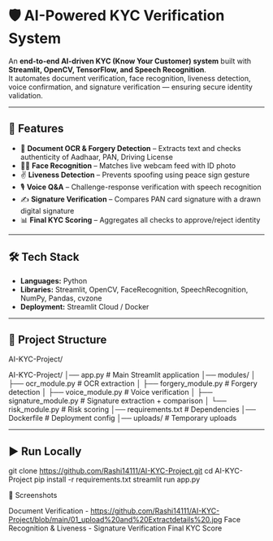 # 🛡️ AI-Powered KYC Verification System  

An **end-to-end AI-driven KYC (Know Your Customer) system** built with **Streamlit, OpenCV, TensorFlow, and Speech Recognition**.  
It automates document verification, face recognition, liveness detection, voice confirmation, and signature verification — ensuring secure identity validation.  

---

## 🚀 Features
- 📄 **Document OCR & Forgery Detection** – Extracts text and checks authenticity of Aadhaar, PAN, Driving License  
- 🧑‍🦰 **Face Recognition** – Matches live webcam feed with ID photo  
- ✌️ **Liveness Detection** – Prevents spoofing using peace sign gesture  
- 🎙️ **Voice Q&A** – Challenge-response verification with speech recognition  
- ✍️ **Signature Verification** – Compares PAN card signature with a drawn digital signature  
- 📊 **Final KYC Scoring** – Aggregates all checks to approve/reject identity  

---

## 🛠️ Tech Stack
- **Languages:** Python  
- **Libraries:** Streamlit, OpenCV, FaceRecognition, SpeechRecognition, NumPy, Pandas, cvzone  
- **Deployment:** Streamlit Cloud / Docker   

---

## 📂 Project Structure
AI-KYC-Project/

AI-KYC-Project/
│── app.py                 # Main Streamlit application
│── modules/
│   ├── ocr_module.py       # OCR extraction
│   ├── forgery_module.py   # Forgery detection
│   ├── voice_module.py     # Voice verification
│   ├── signature_module.py # Signature extraction + comparison
│   └── risk_module.py      # Risk scoring
│── requirements.txt        # Dependencies
│── Dockerfile              # Deployment config
│── uploads/                # Temporary uploads

---

## ▶️ Run Locally
git clone https://github.com/Rashi14111/AI-KYC-Project.git
cd AI-KYC-Project
pip install -r requirements.txt
streamlit run app.py

📸 Screenshots

Document Verification -  https://github.com/Rashi14111/AI-KYC-Project/blob/main/01_upload%20and%20Extractdetails%20.jpg
Face Recognition & Liveness -
Signature Verification
Final KYC Score
